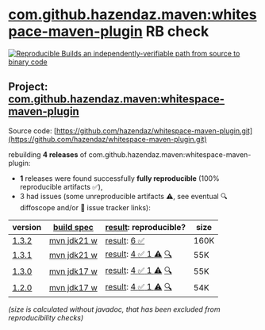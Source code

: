 [com.github.hazendaz.maven:whitespace-maven-plugin](https://central.sonatype.com/artifact/com.github.hazendaz.maven/whitespace-maven-plugin/versions) RB check
=======

[![Reproducible Builds](https://reproducible-builds.org/images/logos/rb.svg) an independently-verifiable path from source to binary code](https://reproducible-builds.org/)

## Project: [com.github.hazendaz.maven:whitespace-maven-plugin](https://central.sonatype.com/artifact/com.github.hazendaz.maven/whitespace-maven-plugin/versions)

Source code: [https://github.com/hazendaz/whitespace-maven-plugin.git](https://github.com/hazendaz/whitespace-maven-plugin.git)

rebuilding **4 releases** of com.github.hazendaz.maven:whitespace-maven-plugin:
- **1** releases were found successfully **fully reproducible** (100% reproducible artifacts :white_check_mark:),
- 3 had issues (some unreproducible artifacts :warning:, see eventual :mag: diffoscope and/or :memo: issue tracker links):

| version | [build spec](/BUILDSPEC.md) | [result](https://reproducible-builds.org/docs/jvm/): reproducible? | size |
| -- | --------- | ------ | -- |
| [1.3.2](https://central.sonatype.com/artifact/com.github.hazendaz.maven/whitespace-maven-plugin/1.3.2/pom) | [mvn jdk21 w](whitespace-maven-plugin-1.3.2.buildspec) | [result](whitespace-maven-plugin-1.3.2.buildinfo): [6 :white_check_mark: ](whitespace-maven-plugin-1.3.2.buildcompare) | 160K |
| [1.3.1](https://central.sonatype.com/artifact/com.github.hazendaz.maven/whitespace-maven-plugin/1.3.1/pom) | [mvn jdk21 w](whitespace-maven-plugin-1.3.1.buildspec) | [result](whitespace-maven-plugin-1.3.1.buildinfo): [4 :white_check_mark:  1 :warning:](whitespace-maven-plugin-1.3.1.buildcompare) [:mag:](whitespace-maven-plugin-1.3.1.diffoscope) | 55K |
| [1.3.0](https://central.sonatype.com/artifact/com.github.hazendaz.maven/whitespace-maven-plugin/1.3.0/pom) | [mvn jdk17 w](whitespace-maven-plugin-1.3.0.buildspec) | [result](whitespace-maven-plugin-1.3.0.buildinfo): [4 :white_check_mark:  1 :warning:](whitespace-maven-plugin-1.3.0.buildcompare) [:mag:](whitespace-maven-plugin-1.3.0.diffoscope) | 55K |
| [1.2.0](https://central.sonatype.com/artifact/com.github.hazendaz.maven/whitespace-maven-plugin/1.2.0/pom) | [mvn jdk17 w](whitespace-maven-plugin-1.2.0.buildspec) | [result](whitespace-maven-plugin-1.2.0.buildinfo): [4 :white_check_mark:  1 :warning:](whitespace-maven-plugin-1.2.0.buildcompare) [:mag:](whitespace-maven-plugin-1.2.0.diffoscope) | 54K |

<i>(size is calculated without javadoc, that has been excluded from reproducibility checks)</i>
